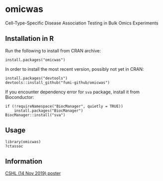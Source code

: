 # omicwas

Cell-Type-Specific Disease Association Testing in Bulk Omics Experiments

## Installation in R

Run the following to install from CRAN archive:

    install.packages("omicwas")

In order to install the most recent version,
possibly not yet in CRAN:

    install.packages("devtools")
    devtools::install_github("fumi-github/omicwas")

If you encounter dependency error for `sva` package,
install it from Bioconductor:

    if (!requireNamespace("BiocManager", quietly = TRUE))
        install.packages("BiocManager")
    BiocManager::install("sva")

## Usage

    library(omicwas)
    ?ctassoc

## Information

[CSHL (14 Nov 2019) poster](http://103.253.147.127/PUBLICATIONS/191114cshl.pdf)
